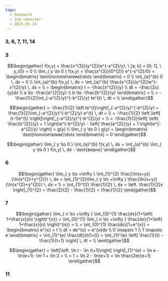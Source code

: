 ```yaml
---
tags:
  - homework
  - 2nd-semester
  - 2025-02-24
---
```


### 3, 6, 7, 11, 14

### 3

$$\begin{gather}
f(x,y) = \frac{x^{3}}{y^{2}}e^{-x^{2}/y}, \ [a; b] = [0; 1], \ y_{0} = 0 \\
\lim_{ y \to 0 } f(x,y) = \frac{x^{3}}{0^{2}} e^{-x^{2}/0} = \begin{bmatrix}
\text{полопиталим}\dots
\end{bmatrix} = 0 \\
\int_{a}^{b} 0 \, dx  = 0 \\
\int_{a}^{b} f(x,y) \, dx = \int_{a}^{b} \frac{x^{3}}{y^{2}}e^{-x^{2}/y} \, dx = \\
= \begin{bmatrix}
t = -\frac{x^{2}}{y} \\
dt = -\frac{2x}{y}dx \\
a \to -\frac{a^{2}}{y} \\
b \to -\frac{b^{2}}{y}
\end{bmatrix} = \\
= -\frac{1}{2}\int_{-a^{2}/y}^{-b^{2}/y} te^{t} \, dt = \\
\end{gather}$$

$$\begin{gather}
= -\frac{1}{2} \left.te^{t}\right|_{-a^{2}/y}^{-b^{2}/y} + \frac{1}{2}\int_{-a^{2}/y}^{-b^{2}/y} e^{t} \, dt = \\
= -\frac{1}{2} \left.\left[ (t-1)e^{t} \right]\right|_{-a^{2}/y}^{-b^{2}/y} = \\
= -\frac{1}{2}\left[ \left( \frac{b^{2}}{y} + 1 \right)e^{-b^{2}/y} - \left( \frac{a^{2}}{y} + 1 \right)e^{-a^{2}/y} \right] = g(y) \\
\lim_{ y \to 0 } g(y) = \begin{bmatrix}
\text{полопиталим}\dots
\end{bmatrix} = 0
\end{gather}$$

$$\begin{gather}
\lim_{ y \to 0 } \int_{a}^{b} f(x,y) \, dx  = \int_{a}^{b} \lim_{ y \to 0 } f(x,y) \, dx - \text{верно}
\end{gather}$$

### 6

$$\begin{gather}
\lim_{ y \to +\infty } \int_{1}^{2} \frac{\ln(x+y)}{\ln(x^{2}+y^{2})} \, dx = \int_{1}^{2}\lim_{ y \to +\infty }  \frac{\ln(x+y)}{\ln(x^{2}+y^{2})} \, dx = \\
= \int_{1}^{2} \frac{1}{2} \, dx = \left. \frac{1}{2}x \right|_{1}^{2} = \frac{2}{2} - \frac{1}{2} = \frac{1}{2}
\end{gather}$$

### 7

$$\begin{gather}
\lim_{ n \to +\infty } \int_{0}^{1} \frac{dx}{1+\left( 1+\frac{x}{n} \right)^{n}} = \int_{0}^{1} \lim_{ n \to +\infty } \frac{dx}{1+\left( 1+\frac{x}{n} \right)^{n}} = \\
= \int_{0}^{1} \frac{dx}{1+e^{x}} = \begin{bmatrix}
e^{x} = t \\
dt = de^{x} = e^{x}dx \\
0 \mapsto 1 \\
1 \mapsto e
\end{bmatrix} = \int_{1}^{e} \frac{dt}{t(1+t)} = \int_{1}^{e} \left[ \frac{1}{t} - \frac{1}{t+1} \right] \, dt = \\
\end{gather}$$

$$\begin{gather}
= \left[\left. \ln t - \ln (t+1)\right] \right|_{1}^{e} = \ln e - \ln(e+1) -\ln 1 + \ln 2 = \\
= 1 + \ln 2 - \ln(e+1) = \ln \frac{2e}{e+1}
\end{gather}$$

### 11

